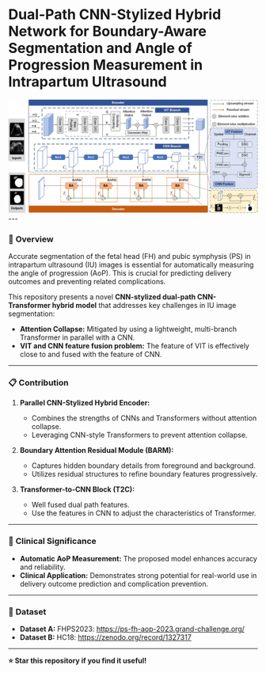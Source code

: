 

# Dual-Path CNN-Stylized Hybrid Network for Boundary-Aware Segmentation and Angle of Progression Measurement in Intrapartum Ultrasound


<img src="https://github.com/SakuraKong/Dual-Path-CNN-Stylized-Hybrid-Network/blob/master/fig2.jpg" alt="Medical Ultrasound Image Segmentation" width="600">
---

### 🚀 **Overview**

Accurate segmentation of the fetal head (FH) and pubic symphysis (PS) in intrapartum ultrasound (IU) images is essential for automatically measuring the angle of progression (AoP). This is crucial for predicting delivery outcomes and preventing related complications.

This repository presents a novel **CNN-stylized dual-path CNN-Transformer hybrid model** that addresses key challenges in IU image segmentation:

- **Attention Collapse:** Mitigated by using a lightweight, multi-branch Transformer in parallel with a CNN.
- **VIT and CNN feature fusion problem:** The feature of VIT is effectively close to and fused with the feature of CNN.

---

### 📋 **Contribution**

1. **Parallel CNN-Stylized Hybrid Encoder:**  
   - Combines the strengths of CNNs and Transformers without attention collapse.
   - Leveraging CNN-style Transformers to prevent attention collapse.

2. **Boundary Attention Residual Module (BARM):**  
   - Captures hidden boundary details from foreground and background.
   - Utilizes residual structures to refine boundary features progressively.

3. **Transformer-to-CNN Block (T2C):**  
   - Well fused dual path features.
   - Use the features in CNN to adjust the characteristics of Transformer.

---

### 🏥 **Clinical Significance**

- **Automatic AoP Measurement:** The proposed model enhances accuracy and reliability.
- **Clinical Application:** Demonstrates strong potential for real-world use in delivery outcome prediction and complication prevention.

---


### 📂 **Dataset**

- **Dataset A:** FHPS2023: https://ps-fh-aop-2023.grand-challenge.org/
- **Dataset B:** HC18: https://zenodo.org/record/1327317

---
**⭐️ Star this repository if you find it useful!**
